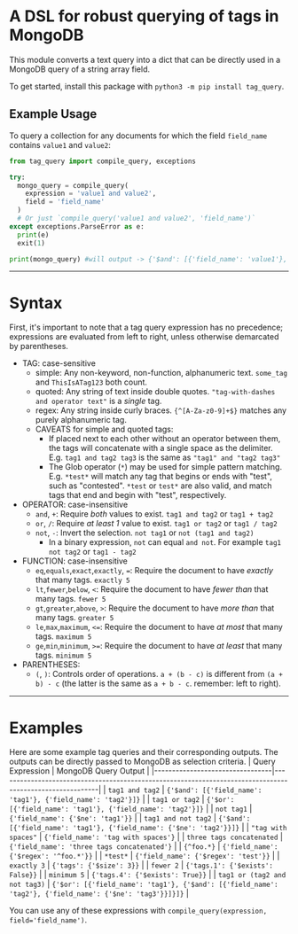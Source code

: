 # A DSL for robust querying of tags in MongoDB

This module converts a text query into a dict that can be directly used in a MongoDB query of a string array field.

To get started, install this package with `python3 -m pip install tag_query`.

## Example Usage
To query a collection for any documents for which the field `field_name` contains `value1` and `value2`:
```py
from tag_query import compile_query, exceptions

try:
  mongo_query = compile_query(
    expression = 'value1 and value2',
    field = 'field_name'
  )
  # Or just `compile_query('value1 and value2', 'field_name')`
except exceptions.ParseError as e:
  print(e)
  exit(1)

print(mongo_query) #will output -> {'$and': [{'field_name': 'value1'}, {'field_name': 'value2'}]}
```
---
# Syntax

First, it's important to note that a tag query expression has no precedence;
expressions are evaluated from left to right, unless otherwise demarcated by parentheses.

- TAG: case-sensitive
  - simple: Any non-keyword, non-function, alphanumeric text. `some_tag` and `ThisIsATag123` both count.
  - quoted: Any string of text inside double quotes. `"tag-with-dashes and operator text"` is a *single* tag.
  - regex: Any string inside curly braces. `{^[A-Za-z0-9]+$}` matches any purely alphanumeric tag.
  - CAVEATS for simple and quoted tags:
    - If placed next to each other without an operator between them, the tags will concatenate with a single space as the delimiter. E.g. `tag1 and tag2 tag3` is the same as `"tag1" and "tag2 tag3"`
    - The Glob operator (`*`) may be used for simple pattern matching. E.g. `*test*` will match any tag that begins or ends with "test", such as "contested". `*test` or `test*` are also valid, and match tags that end and begin with "test", respectively.
- OPERATOR: case-insensitive
  - `and`, `+`: Require *both* values to exist. `tag1 and tag2` or `tag1 + tag2`
  - `or`, `/`: Require *at least 1* value to exist. `tag1 or tag2` or `tag1 / tag2`
  - `not`, `-`: Invert the selection. `not tag1` or `not (tag1 and tag2)`
    - In a binary expression, `not` can equal `and not`. For example `tag1 not tag2` or `tag1 - tag2`
- FUNCTION: case-insensitive
  - `eq`,`equals`,`exact`,`exactly`, `=`: Require the document to have *exactly* that many tags. `exactly 5`
  - `lt`,`fewer`,`below`, `<`: Require the document to have *fewer than* that many tags. `fewer 5`
  - `gt`,`greater`,`above`, `>`: Require the document to have *more than* that many tags. `greater 5`
  - `le`,`max`,`maximum`, `<=`: Require the document to have *at most* that many tags. `maximum 5`
  - `ge`,`min`,`minimum`, `>=`: Require the document to have *at least* that many tags. `minimum 5`
- PARENTHESES:
  - `(`, `)`: Controls order of operations. `a + (b - c)` is different from `(a + b) - c` (the latter is the same as `a + b - c`. remember: left to right).

---
# Examples

Here are some example tag queries and their corresponding outputs. The outputs can be directly passed to MongoDB as selection criteria.
| Query Expression                | MongoDB Query Output                                                                                     |
|---------------------------------|----------------------------------------------------------------------------------------------------------|
| `tag1 and tag2`                 | `{'$and': [{'field_name': 'tag1'}, {'field_name': 'tag2'}]}`                                             |
| `tag1 or tag2`                  | `{'$or': [{'field_name': 'tag1'}, {'field_name': 'tag2'}]}`                                              |
| `not tag1`                      | `{'field_name': {'$ne': 'tag1'}}`                                                                        |
| `tag1 and not tag2`             | `{'$and': [{'field_name': 'tag1'}, {'field_name': {'$ne': 'tag2'}}]}`                                    |
| `"tag with spaces"`             | `{'field_name': 'tag with spaces'}`                                                                      |
| `three tags concatenated`       | `{'field_name': 'three tags concatenated'}`                                                              |
| `{^foo.*}`                      | `{'field_name': {'$regex': '^foo.*'}}`                                                                   |
| `*test*`                        | `{'field_name': {'$regex': 'test'}}`                                                                     |
| `exactly 3`                     | `{'tags': {'$size': 3}}`                                                                                 |
| `fewer 2`                       | `{'tags.1': {'$exists': False}}`                                                                         |
| `minimum 5`                     | `{'tags.4': {'$exists': True}}`                                                                          |
| `tag1 or (tag2 and not tag3)`   | `{'$or': [{'field_name': 'tag1'}, {'$and': [{'field_name': 'tag2'}, {'field_name': {'$ne': 'tag3'}}]}]}` |

You can use any of these expressions with `compile_query(expression, field='field_name')`.
